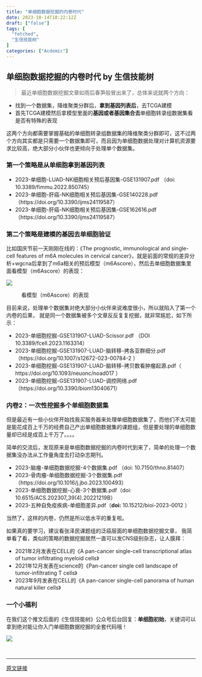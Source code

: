 ```yaml
---
title: "单细胞数据挖掘的内卷时代"
date: 2023-10-14T18:22:12Z
draft: ["false"]
tags: [
  "fetched",
  "生信技能树"
]
categories: ["Acdemic"]
---
```

单细胞数据挖掘的内卷时代 by 生信技能树
------
<div><section data-tool="mdnice编辑器" data-website="https://www.mdnice.com"><blockquote data-tool="mdnice编辑器"><p>最近单细胞数据挖掘文章如雨后春笋般冒出来了，总体来说就两个方向：</p></blockquote><ul data-tool="mdnice编辑器"><li><section>找到一个数据集，降维聚类分群后，<strong>拿到基因列表后</strong>，去TCGA建模</section></li><li><section>首先TCGA建模然后拿模型里面的<strong>基因或者基因集合去</strong>单细胞转录组数据集看是否有特殊的表现</section></li></ul><p data-tool="mdnice编辑器">这两个方向都需要掌握基础的单细胞转录组数据集的降维聚类分群即可，这不过两个方向其实都是只需要一个数据集即可，而且因为单细胞数据处理对计算机资源要求比较高，绝大部分小伙伴也更倾向于处理单个数据集。</p><h3 data-tool="mdnice编辑器"><span></span>第一个策略是从单细胞拿到基因列表<span></span></h3><ul data-tool="mdnice编辑器"><li><section>2023-单细胞-LUAD-NK细胞相关预后基因集-GSE131907.pdf （doi: 10.3389/fimmu.2022.850745）</section></li><li><section>2023-单细胞-肝癌-NK细胞相关预后基因集-GSE140228.pdf（https://doi.org/10.3390/ijms24119587）</section></li><li><section>2023-单细胞-肝癌-NK细胞相关预后基因集-GSE162616.pdf（https://doi.org/10.3390/ijms24119587）</section></li></ul><h3 data-tool="mdnice编辑器"><span></span>第二个策略是建模的基因去单细胞验证<span></span></h3><p data-tool="mdnice编辑器">比如国庆节前一天刚刚在线的：《The prognostic, immunological and single-cell features of m6A molecules in cervical cancer》，就是前面的常规的差异分析+wgcna后拿到了m6a相关的预后模型（m6Ascore），然后去单细胞数据集里面看模型（m6Ascore）的表现：</p><p><img data-galleryid="" data-ratio="1.0817610062893082" data-s="300,640" data-src="https://mmbiz.qpic.cn/mmbiz_png/cZNhZQ6j4wwlxwGnIOEwdZwNP0hl8czPjEZvh6Ch583W6JedvACvpWACk63MlUcVFibVrFQ4JJPKjaOKq3xHwxw/640?wx_fmt=png" data-type="png" data-w="954" src="https://mmbiz.qpic.cn/mmbiz_png/cZNhZQ6j4wwlxwGnIOEwdZwNP0hl8czPjEZvh6Ch583W6JedvACvpWACk63MlUcVFibVrFQ4JJPKjaOKq3xHwxw/640?wx_fmt=png"></p><figure data-tool="mdnice编辑器"><figcaption>看模型（m6Ascore）的表现</figcaption></figure><p data-tool="mdnice编辑器">目前来说，处理单个数据集对绝大部分小伙伴来说难度很小，所以就陷入了第一个内卷的后果， 就是同一个数据集被多个文章反反复复挖掘，就非常尴尬，如下所示：</p><ul data-tool="mdnice编辑器"><li><section>2023-单细胞挖掘-GSE131907-LUAD-Scissor.pdf （DOI 10.3389/fcell.2023.1163314）</section></li><li><section>2023-单细胞挖掘-GSE131907-LUAD-脑转移-拷各亚群细分.pdf （https://doi.org/10.1007/s12672-023-00784-2 ）</section></li><li><section>2023-单细胞挖掘-GSE131907-LUAD-脑转移-拷贝数看肿瘤起源.pdf（ https://doi.org/10.1093/neuonc/noad017 ）</section></li><li><section>2023-单细胞挖掘-GSE131907-LUAD-调控网络.pdf（https://doi.org/10.3390/biom13040671）</section></li></ul><h3 data-tool="mdnice编辑器"><span></span>内卷2：一次性挖掘多个单细胞数据集<span></span></h3><p data-tool="mdnice编辑器">但是最近有一些小伙伴开始找我买服务器来处理单细胞数据集了，而他们不太可能是能花成百上千万的经费自己产出单细胞数据集的课题组，但是要处理的单细胞数量却已经是成百上千万了。。。。</p><p data-tool="mdnice编辑器">简单的交流后，发现原来是单细胞数据挖掘的内卷时代到来了，简单的处理一个数据集没办法从工作量角度去打动杂志期刊。</p><ul data-tool="mdnice编辑器"><li><section>2023-脑瘤-单细胞数据挖掘-4个数据集.pdf （doi: 10.7150/thno.81407）</section></li><li><section>2023-骨肉瘤-单细胞数据挖掘-3个数据集.pdf（https://doi.org/10.1016/j.jbo.2023.100493）</section></li><li><section>2023-单细胞数据挖掘-心衰-3个数据集.pdf（doi: 10.6515/ACS.202307_39(4).20221219B）</section></li><li><section>2023-五种自免疫疾病-单细胞差异.pdf（<strong>doi:</strong> 10.15212/bioi-2023-0012 ）</section></li></ul><p data-tool="mdnice编辑器">当然了，这样的内卷，仍然是所以低水平的重复啦。</p><p data-tool="mdnice编辑器">如果真的要学习，建议看张泽民课题组的泛癌层面的单细胞数据挖掘文章， 我简单看了看，类似的策略的数据挖掘居然一直可以发CNS级别杂志，让人膜拜：</p><ul data-tool="mdnice编辑器"><li><section>2021年2月发表在CELL的《A pan-cancer single-cell transcriptional atlas of tumor infiltrating myeloid cells》</section></li><li><section>2021年12月发表在science的《Pan-cancer single cell landscape of tumor-infiltrating T cells》</section></li><li><section>2023年9月发表在CELL的《A pan-cancer single-cell panorama of human natural killer cells》</section></li></ul></section><section data-tool="mdnice编辑器" data-website="https://www.mdnice.com"><h3 data-tool="mdnice编辑器"><span></span><span>一个小福利</span><span></span></h3><p data-tool="mdnice编辑器">在我们这个推文后面的《生信技能树》公众号后台回复：<span><strong>单细胞初始</strong></span>，关键词可以拿到绝对能让你入门单细胞数据挖掘的全套代码哦！</p><section><mp-common-profile data-pluginname="mpprofile" data-id="MzAxMDkxODM1Ng==" data-headimg="http://mmbiz.qpic.cn/mmbiz_png/cZNhZQ6j4wyha0UAlf24NbqmYfETBVHsFiaJRfQdyDRf2TayaHECKEESI2lRWia37W8YZ6wyZFr0KUzFak2kv8ag/0?wx_fmt=png" data-nickname="生信技能树" data-alias="biotrainee" data-signature="生物信息学学习资料分析，常见数据格式及公共数据库资料分享。常见分析软件及流程，基因检测及癌症相关动态。" data-from="1" data-is_biz_ban="0"></mp-common-profile></section><p><img data-galleryid="" data-ratio="1.7777777777777777" data-s="300,640" data-src="https://mmbiz.qpic.cn/mmbiz_png/cZNhZQ6j4wwlxwGnIOEwdZwNP0hl8czPicJ5rNJ8dBr0sJrCJLdRKI7nFVr4EJdFbyRlqjP5361ZIqgXxth5rtg/640?wx_fmt=png" data-type="png" data-w="1242" src="https://mmbiz.qpic.cn/mmbiz_png/cZNhZQ6j4wwlxwGnIOEwdZwNP0hl8czPicJ5rNJ8dBr0sJrCJLdRKI7nFVr4EJdFbyRlqjP5361ZIqgXxth5rtg/640?wx_fmt=png"></p><section><br></section></section><p><mp-style-type data-value="3"></mp-style-type></p></div>  
<hr>
<a href="https://mp.weixin.qq.com/s/ZEdgRxfZj3j-haMZmldy9A",target="_blank" rel="noopener noreferrer">原文链接</a>
